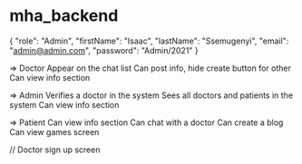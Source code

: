 # mha_backend

{
    "role": "Admin",
    "firstName": "Isaac",
    "lastName": "Ssemugenyi",
    "email": "admin@admin.com",
    "password": "Admin/2021"
}

=> Doctor
    Appear on the chat list
    Can post info, hide create button for other
    Can view info section

=> Admin
    Verifies a doctor in the system
    Sees all doctors and patients in the system
    Can view info section

=> Patient
    Can view info section
    Can chat with a doctor
    Can create a blog
    Can view games screen

// Doctor sign up screen
    